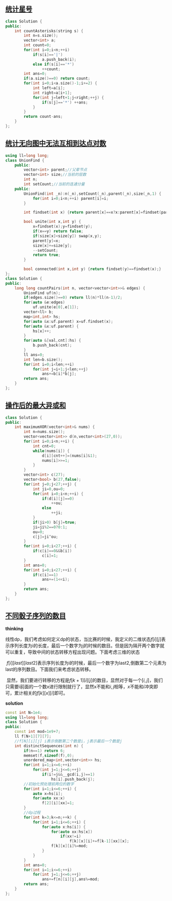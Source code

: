 ## [统计星号](https://leetcode.cn/problems/count-asterisks/)

~~~C++
class Solution {
public:
    int countAsterisks(string s) {
        int n=s.size();
        vector<int> a;
        int count=0;
        for(int i=0;i<n;++i)
            if(s[i]=='|')
                a.push_back(i);
            else if(s[i]=='*')
                ++count;
        int ans=0;
        if(a.size()==0) return count;
        for(int i=0;i<a.size()-1;i+=2) {
            int left=a[i];
            int right=a[i+1];
            for(int j=left+1;j<right;++j) {
                if(s[j]=='*') ++ans;
            }
        }
        return count-ans;
    }
};
~~~

## [统计无向图中无法互相到达点对数](https://leetcode.cn/problems/count-unreachable-pairs-of-nodes-in-an-undirected-graph/)

~~~C++
using ll=long long;
class UnionFind {
    public:
        vector<int> parent;//父辈节点
        vector<int> size;//当前的层数
        int n;
        int setCount;//当前的连通分量
    public:
        UnionFind(int _n):n(_n),setCount(_n),parent(_n),size(_n,1) {
            for(int i=0;i<n;++i) parent[i]=i;
        }

        int findset(int x) {return parent[x]==x?x:parent[x]=findset(parent[x]);}

        bool unite(int x,int y) {
            x=findset(x);y=findset(y);
            if(x==y) return false;
            if(size[x]<size[y]) swap(x,y);
            parent[y]=x;
            size[x]+=size[y];
            --setCount;
            return true;
        }

        bool connected(int x,int y) {return findset(y)==findset(x);}
};
class Solution {
public:
    long long countPairs(int n, vector<vector<int>>& edges) {
        UnionFind uf(n);
        if(edges.size()==0) return ll(n)*ll(n-1)/2;
        for(auto &e:edges)
            uf.unite(e[0],e[1]);
        vector<ll> b;
        map<int,int> hs;
        for(auto &x:uf.parent) x=uf.findset(x);
        for(auto &x:uf.parent) {
            hs[x]++;
        }
        for(auto &[val,cnt]:hs) {
            b.push_back(cnt);
        }
        ll ans=0;
        int len=b.size();
        for(int i=0;i<len;++i)
            for(int j=i+1;j<len;++j)
                ans+=b[i]*b[j];
        return ans;
    }
};
~~~

## [操作后的最大异或和](https://leetcode.cn/problems/maximum-xor-after-operations/)

~~~C++
class Solution {
public:
    int maximumXOR(vector<int>& nums) {
        int n=nums.size();
        vector<vector<int>> d(n,vector<int>(27,0));
        for(int i=0;i<n;++i) {
            int cnt=0;
            while(nums[i]) {
                d[i][cnt++]=(nums[i]&1);
                nums[i]>>=1;
            }    
        }
        vector<int> c(27);
        vector<bool> b(27,false);
        for(int j=0;j<27;++j) {
            int ji=0,ou=0;
            for(int i=0;i<n;++i) {
                if(d[i][j]==0)
                    ++ou;
                else
                    ++ji;
            }
            if(ji>0) b[j]=true;
            ji=ji%2==0?0:1;
            ou=0;
            c[j]=ji^ou;
        }
        for(int i=0;i<27;++i) {
            if(c[i]==0&&b[i])
                c[i]=1;
        }
        int ans=0;
        for(int i=0;i<27;++i) {
            if(c[i]==1)
                ans+=(1<<i);
        }
        return ans;
    }
};
~~~

## [不同骰子序列的数目](https://leetcode.cn/problems/number-of-distinct-roll-sequences/)

**thinking**

​       线性dp，我们考虑如何定义dp的状态，当比赛的时候，我定义的二维状态$f[i][j]$表示序列长度为i的长度，最后一个数字为j的时候的数目。但是因为隔开两个数字就可以重复，导致中间的状态转移方程出现问题。下面考虑三维的状态

​		$f[i][last][last2]$表示序列长度为i的时候，最后一个数字为last2,倒数第二个元素为last的序列数目。下面我们来考虑状态转移。

​		显然，我们要进行转移的方程是$f[k+1][i][j]$的数目，显然对于每一个$[i,j]$，我们只需要i前面的一个数$x$进行限制就行了，显然x不能和$i,j$相等，$x$不能和$i$冲突即可，累计相关的$f[k][x][i]$即可。

**solution**

~~~C++
const int N=1e4;
using ll=long long;
class Solution {
public:
    const int mod=1e9+7;
    ll f[N+1][7][7];
    //f[N][i][j] i表示倒数第二个数是i，j表示最后一个数是j
    int distinctSequences(int n) {
        if(n==1) return 6;
        memset(f,sizeof(f),0);
        unordered_map<int,vector<int>> hs;
        for(int i=1;i<=6;++i)
            for(int j=1;j<=6;++j)
                if(i!=j&&__gcd(i,j)==1) 
                    hs[i].push_back(j);
        //初始化预处理前两位的数字
        for(int i=1;i<=6;++i) {
            auto x=hs[i];
            for(auto xx:x)
                f[2][i][xx]=1;
        }
        //dp过程
        for(int k=3;k<=n;++k) {
            for(int i=1;i<=6;++i) {
                for(auto x:hs[i]) {
                    for(auto xx:hs[x])
                        if(xx!=i)
                            f[k][x][i]+=f[k-1][xx][x];
                    f[k][x][i]%=mod;
                }
            }
        }
        int ans=0;
        for(int i=1;i<=6;++i)
            for(int j=1;j<=6;++j)
                ans+=f[n][i][j],ans%=mod;
        return ans;
    }
};
~~~

